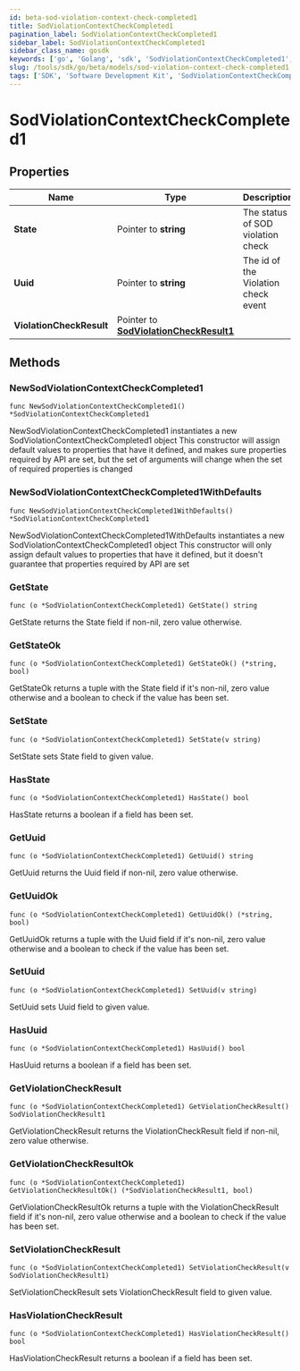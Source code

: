 ```yaml
---
id: beta-sod-violation-context-check-completed1
title: SodViolationContextCheckCompleted1
pagination_label: SodViolationContextCheckCompleted1
sidebar_label: SodViolationContextCheckCompleted1
sidebar_class_name: gosdk
keywords: ['go', 'Golang', 'sdk', 'SodViolationContextCheckCompleted1', 'BetaSodViolationContextCheckCompleted1'] 
slug: /tools/sdk/go/beta/models/sod-violation-context-check-completed1
tags: ['SDK', 'Software Development Kit', 'SodViolationContextCheckCompleted1', 'BetaSodViolationContextCheckCompleted1']
---
```


# SodViolationContextCheckCompleted1

## Properties

Name | Type | Description | Notes
------------ | ------------- | ------------- | -------------
**State** | Pointer to **string** | The status of SOD violation check | [optional] 
**Uuid** | Pointer to **string** | The id of the Violation check event | [optional] 
**ViolationCheckResult** | Pointer to [**SodViolationCheckResult1**](sod-violation-check-result1) |  | [optional] 

## Methods

### NewSodViolationContextCheckCompleted1

`func NewSodViolationContextCheckCompleted1() *SodViolationContextCheckCompleted1`

NewSodViolationContextCheckCompleted1 instantiates a new SodViolationContextCheckCompleted1 object
This constructor will assign default values to properties that have it defined,
and makes sure properties required by API are set, but the set of arguments
will change when the set of required properties is changed

### NewSodViolationContextCheckCompleted1WithDefaults

`func NewSodViolationContextCheckCompleted1WithDefaults() *SodViolationContextCheckCompleted1`

NewSodViolationContextCheckCompleted1WithDefaults instantiates a new SodViolationContextCheckCompleted1 object
This constructor will only assign default values to properties that have it defined,
but it doesn't guarantee that properties required by API are set

### GetState

`func (o *SodViolationContextCheckCompleted1) GetState() string`

GetState returns the State field if non-nil, zero value otherwise.

### GetStateOk

`func (o *SodViolationContextCheckCompleted1) GetStateOk() (*string, bool)`

GetStateOk returns a tuple with the State field if it's non-nil, zero value otherwise
and a boolean to check if the value has been set.

### SetState

`func (o *SodViolationContextCheckCompleted1) SetState(v string)`

SetState sets State field to given value.

### HasState

`func (o *SodViolationContextCheckCompleted1) HasState() bool`

HasState returns a boolean if a field has been set.

### GetUuid

`func (o *SodViolationContextCheckCompleted1) GetUuid() string`

GetUuid returns the Uuid field if non-nil, zero value otherwise.

### GetUuidOk

`func (o *SodViolationContextCheckCompleted1) GetUuidOk() (*string, bool)`

GetUuidOk returns a tuple with the Uuid field if it's non-nil, zero value otherwise
and a boolean to check if the value has been set.

### SetUuid

`func (o *SodViolationContextCheckCompleted1) SetUuid(v string)`

SetUuid sets Uuid field to given value.

### HasUuid

`func (o *SodViolationContextCheckCompleted1) HasUuid() bool`

HasUuid returns a boolean if a field has been set.

### GetViolationCheckResult

`func (o *SodViolationContextCheckCompleted1) GetViolationCheckResult() SodViolationCheckResult1`

GetViolationCheckResult returns the ViolationCheckResult field if non-nil, zero value otherwise.

### GetViolationCheckResultOk

`func (o *SodViolationContextCheckCompleted1) GetViolationCheckResultOk() (*SodViolationCheckResult1, bool)`

GetViolationCheckResultOk returns a tuple with the ViolationCheckResult field if it's non-nil, zero value otherwise
and a boolean to check if the value has been set.

### SetViolationCheckResult

`func (o *SodViolationContextCheckCompleted1) SetViolationCheckResult(v SodViolationCheckResult1)`

SetViolationCheckResult sets ViolationCheckResult field to given value.

### HasViolationCheckResult

`func (o *SodViolationContextCheckCompleted1) HasViolationCheckResult() bool`

HasViolationCheckResult returns a boolean if a field has been set.


